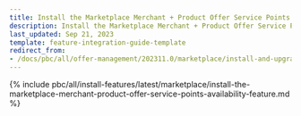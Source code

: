```yaml
---
title: Install the Marketplace Merchant + Product Offer Service Points Availability feature
description: Install the Marketplace Merchant + Product Offer Service Points Availability feature     
last_updated: Sep 21, 2023
template: feature-integration-guide-template
redirect_from:
- /docs/pbc/all/offer-management/202311.0/marketplace/install-and-upgrade/install-the-marketplace-merchant-product-offer-service-points-availability-feature.html
---
```


{% include pbc/all/install-features/latest/marketplace/install-the-marketplace-merchant-product-offer-service-points-availability-feature.md %} <!-- To edit, see /_includes/pbc/all/install-features/202311.0/marketplace/install-the-marketplace-merchant-product-offer-service-points-availability-feature.md -->
